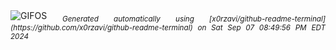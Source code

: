 <div align="justify">
<picture>
    <source media="(prefers-color-scheme: dark)" srcset="https://i.ibb.co/NWb4wYB/output-gif.gif">
    <source media="(prefers-color-scheme: light)" srcset="https://i.ibb.co/NWb4wYB/output-gif.gif">
    <img alt="GIFOS" src="https://i.ibb.co/NWb4wYB/output-gif.gif">
</picture>
<sub><i>Generated automatically using [x0rzavi/github-readme-terminal](https://github.com/x0rzavi/github-readme-terminal) on Sat Sep 07 08:49:56 PM EDT 2024</i></sub>
</div>

<!--  -->